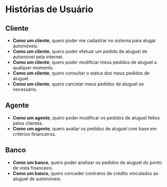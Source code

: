 # Histórias de Usuário

## Cliente
- **Como um cliente**, quero poder me cadastrar no sistema para alugar automóveis.
- **Como um cliente**, quero poder efetuar um pedido de aluguel de automóvel pela internet.
- **Como um cliente**, quero poder modificar meus pedidos de aluguel a qualquer momento.
- **Como um cliente**, quero consultar o status dos meus pedidos de aluguel.
- **Como um cliente**, quero cancelar meus pedidos de aluguel se necessário.

## Agente
- **Como um agente**, quero poder modificar os pedidos de aluguel feitos pelos clientes.
- **Como um agente**, quero avaliar os pedidos de aluguel com base em critérios financeiros.

## Banco
- **Como um banco**, quero poder analisar os pedidos de aluguel do ponto de vista financeiro.
- **Como um banco**, quero conceder contratos de crédito vinculados ao aluguel de automóveis.
